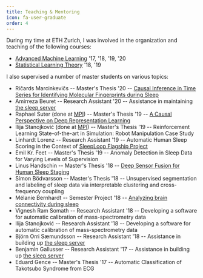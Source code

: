 ```yaml
---
title: Teaching & Mentoring
icon: fa-user-graduate
order: 4
---
```


During my time at ETH Zurich, I was involved in the organization and teaching of the following courses:

* [Advanced Machine Learning](https://ml2.inf.ethz.ch/courses/aml/) '17, '18, '19, '20
* [Statistical Learning Theory](https://ml2.inf.ethz.ch/courses/slt/) '18, '19

I also supervised a number of master students on various topics:

* Ričards Marcinkevičs -- Master's Thesis '20 -- [Causal Inference in Time Series for Identifying Molecular Fingerprints during Sleep](https://github.com/i6092467/NNGC-SLIMMBA)
* Amirreza Beuret -- Research Assistant '20 -- Assistance in maintaining [the sleep server](https://sleeplearning.ethz.ch/)
* Raphael Suter (done at [MPI](http://ei.is.tuebingen.mpg.de/)) -- Master's Thesis '19 -- [A Causal Perspective on Deep Representation Learning](https://www.is.mpg.de/publications/suter18)
* Ilija Stanojković (done at [MPI](http://ei.is.tuebingen.mpg.de/)) -- Master's Thesis '19 -- Reinforcement Learning State-of-the-art in Simulation: Robot Manipulation Case Study
* Linhardt  Lorenz -- Research Assistant '19 -- Automatic Human Sleep Scoring in the Context of [SleepLoop Flagship Project](https://sleeploop.ch/)
* Emil Kr. Feet -- Master's Thesis '19 -- Anomaly Detection in Sleep Data for Varying Levels of Supervision
* Linus Handschin -- Master's Thesis '18 -- [Deep Sensor Fusion for Human Sleep Staging](https://github.com/isempi/MT18_LH_human-sleep-classification)
* Sı́mon Bödvarsson -- Master's Thesis '18 -- Unsupervised segmentation and labeling of sleep data via interpretable clustering and cross-frequency coupling
* Mélanie Bernhardt -- Semester Project '18 -- [Analyzing brain connectivity during sleep](https://github.com/melanibe/brain_project)
* Vignesh Ram Somath -- Research Assistant '18 -- Developing a software for automatic calibration of mass-spectrometry data
* Ilija Stanojković -- Research Assistant '18 -- Developing a software for automatic calibration of mass-spectrometry data
* Björn Orri Sæmundsson -- Research Assistant '18 -- Assistance in building up [the sleep server](https://sleeplearning.ethz.ch/)
* Benjamin Gallusser -- Research Assistant '17 -- Assistance in building up [the sleep server](https://sleeplearning.ethz.ch/)
* Eduard Gence -- Master's Thesis '17 -- Automatic Classification of Takotsubo Syndrome from ECG